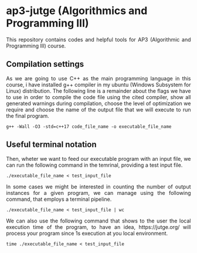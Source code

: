 # ap3-jutge (Algorithmics and Programming III)
<p align="justify">This repository contains codes and helpful tools for AP3 (Algorithmic and Programming III) course.</p>

## Compilation settings

<p align="justify">As we are going to use C++ as the main programming language in this course, i have installed g++ compiler in my ubuntu (Windows Subsystem for Linux) distribution. The following line is a remainder about the flags we have to use in order to compile the code file using the cited compiler, show all generated warnings during compilation, choose the level of optimization we require and choose the name of the output file that we will execute to run the final program.</p>

`g++ -Wall -O3 -std=c++17 code_file_name -o executable_file_name`

## Useful terminal notation

<p align="justify">Then, wheter we want to feed our executable program with an input file, we can run the following command in the temrinal, providing a test input file.</p>

`./executable_file_name < test_input_file`

<p align="justify">In some cases we might be interested in counting the number of output instances for a given program, we can manage using the following command, that employs a terminal pipeline.</p>

`./executable_file_name < test_input_file | wc`

<p align="justify">We can also use the following command that shows to the user the local execution time of the program, to have an idea, https://jutge.org/ will process your program since 1s execution at you local environment.</p>

`time ./executable_file_name < test_input_file`

